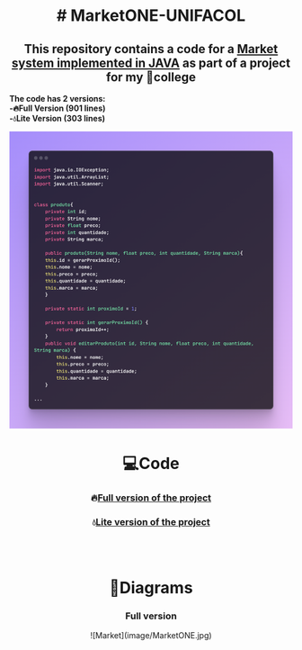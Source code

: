 <h1 align="center"># MarketONE-UNIFACOL</h1>

<h2 align="center">
This repository contains a code for a <a href="MarketONE.java">Market system implemented in JAVA</a> as part of a project for my 🏫college
</h2>
<p align="left"><strong>The code has 2 versions:<br>
  -🔥Full Version (901 lines)<br>
  -💧Lite Version (303 lines)</strong>
</p>

![Market](image/market.png)

<div align="center">
  <h1>💻Code</h1>
  <h3>🔥<a href="MarketONE.java">Full version of the project</a></h3>
  <h3>💧<a href="StoreONE.java">Lite version of the project</a></h3>
</div>
<br>
<br>

<div align="center">
  <h1>🧮Diagrams</h1>
  <h3>Full version</h3>
  ![Market](image/MarketONE.jpg)
  <h3></h3>
</div>

